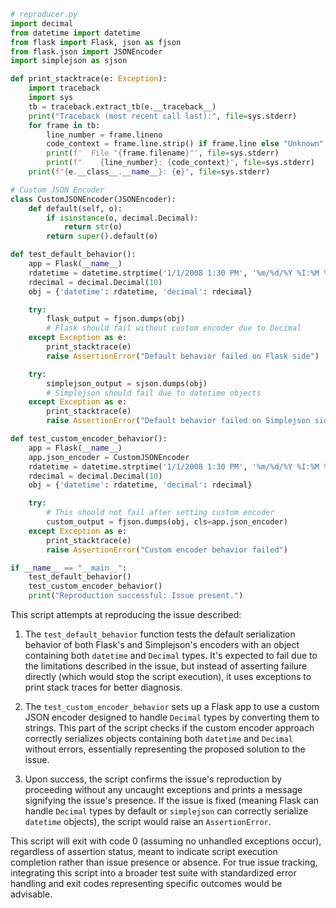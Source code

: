 ```python
# reproducer.py
import decimal
from datetime import datetime
from flask import Flask, json as fjson
from flask.json import JSONEncoder
import simplejson as sjson

def print_stacktrace(e: Exception):
    import traceback
    import sys
    tb = traceback.extract_tb(e.__traceback__)
    print("Traceback (most recent call last):", file=sys.stderr)
    for frame in tb:
        line_number = frame.lineno
        code_context = frame.line.strip() if frame.line else "Unknown"
        print(f'  File "{frame.filename}"', file=sys.stderr)
        print(f"    {line_number}: {code_context}", file=sys.stderr)
    print(f"{e.__class__.__name__}: {e}", file=sys.stderr)

# Custom JSON Encoder
class CustomJSONEncoder(JSONEncoder):
    def default(self, o):
        if isinstance(o, decimal.Decimal):
            return str(o)
        return super().default(o)

def test_default_behavior():
    app = Flask(__name__)
    rdatetime = datetime.strptime('1/1/2008 1:30 PM', '%m/%d/%Y %I:%M %p')
    rdecimal = decimal.Decimal(10)
    obj = {'datetime': rdatetime, 'decimal': rdecimal}

    try:
        flask_output = fjson.dumps(obj)
        # Flask should fail without custom encoder due to Decimal
    except Exception as e:
        print_stacktrace(e)
        raise AssertionError("Default behavior failed on Flask side")

    try:
        simplejson_output = sjson.dumps(obj)
        # Simplejson should fail due to datetime objects
    except Exception as e:
        print_stacktrace(e)
        raise AssertionError("Default behavior failed on Simplejson side")

def test_custom_encoder_behavior():
    app = Flask(__name__)
    app.json_encoder = CustomJSONEncoder
    rdatetime = datetime.strptime('1/1/2008 1:30 PM', '%m/%d/%Y %I:%M %p')
    rdecimal = decimal.Decimal(10)
    obj = {'datetime': rdatetime, 'decimal': rdecimal}

    try:
        # This should not fail after setting custom encoder
        custom_output = fjson.dumps(obj, cls=app.json_encoder)
    except Exception as e:
        print_stacktrace(e)
        raise AssertionError("Custom encoder behavior failed")

if __name__ == "__main__":
    test_default_behavior()
    test_custom_encoder_behavior()
    print("Reproduction successful: Issue present.")
```

This script attempts at reproducing the issue described:

1. The `test_default_behavior` function tests the default serialization behavior of both Flask's and Simplejson's encoders with an object containing both `datetime` and `Decimal` types. It's expected to fail due to the limitations described in the issue, but instead of asserting failure directly (which would stop the script execution), it uses exceptions to print stack traces for better diagnosis.

2. The `test_custom_encoder_behavior` sets up a Flask app to use a custom JSON encoder designed to handle `Decimal` types by converting them to strings. This part of the script checks if the custom encoder approach correctly serializes objects containing both `datetime` and `Decimal` without errors, essentially representing the proposed solution to the issue.

3. Upon success, the script confirms the issue's reproduction by proceeding without any uncaught exceptions and prints a message signifying the issue's presence. If the issue is fixed (meaning Flask can handle `Decimal` types by default or `simplejson` can correctly serialize `datetime` objects),  the script would raise an `AssertionError`.

This script will exit with code 0 (assuming no unhandled exceptions occur), regardless of assertion status, meant to indicate script execution completion rather than issue presence or absence. For true issue tracking, integrating this script into a broader test suite with standardized error handling and exit codes representing specific outcomes would be advisable.